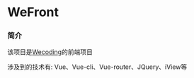 # WeFront

### 简介
该项目是[Wecoding](https://github.com/cangwuwuwu/wecoding)的前端项目

涉及到的技术有: Vue、Vue-cli、Vue-router、JQuery、iView等

